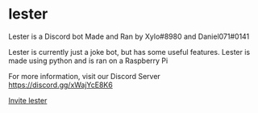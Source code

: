 # lester

Lester is a Discord bot Made and Ran by Xylo#8980 and Daniel071#0141

Lester is currently just a joke bot, but has some useful features.
Lester is made using python and is ran on a Raspberry Pi

For more information, visit our Discord Server https://discord.gg/xWajYcE8K6

[Invite lester](https://bit.ly/invitelester)
